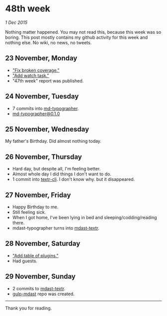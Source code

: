 # 48th week

_1 Dec 2015_

Nothing matter happened. You may not read this, because this week was so boring. This post mostly contains my github activity for this week and nothing else. No wiki, no news, no tweets.

## 23 November, Monday

* ["Fix broken coverage."][pull15]
* ["Add watch task."][pull16]
* "47th week" report was published.

[pull15]: https://github.com/iamstarkov/generator-tiny-es-nm/pull/15
[pull16]: https://github.com/iamstarkov/generator-tiny-es-nm/pull/16
[47th-week]: http://denysdovhan.com/47th-week/

## 24 November, Tuesday

* 7 commits into [md-typographer][md-typographer].
* [md-typographer@0.1.0][md-typographer]

[md-typographer]: https://github.com/denysdovhan/md-typographer

## 25 November, Wednesday

My father's Birthday. Did almost nothing today.

## 26 November, Thursday

* Hard day, but despite all, I'm feeling better.
* Almost whole day I did things I don't want to do.
* 1 commit into [textr-cli][textr-cli]. I don't know why. but it disappeared.

[textr-cli]: https://github.com/denysdovhan/textr-cli

## 27 November, Friday

* Happy Birthday to me.
* Still feeling sick.
* When I got home, I've been lying in bed and sleeping/codding/reading there.
* mdast-typographer turns into [mdast-textr][mdast-textr].

[mdast-textr]: https://github.com/denysdovhan/mdast-textr

## 28 November, Saturday

* ["Add table of plugins."][pull1]
* Had guests.

[pull1]: https://github.com/iamstarkov/typographic-base/pull/1

## 29 November, Sunday

* 2 commits to [mdast-textr][mdast-textr].
* [gulp-mdast][gulp-mdast] repo was created.

[gulp-mdast]: https://github.com/denysdovhan/gulp-mdast

___

Thank you for reading.
